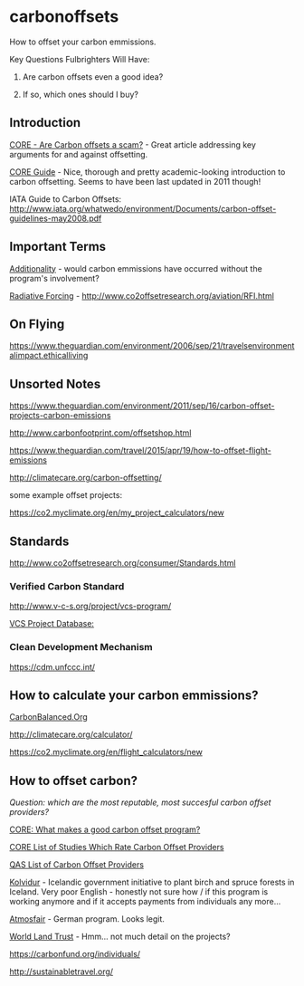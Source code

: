 # carbonoffsets
How to offset your carbon emmissions.

Key Questions Fulbrighters Will Have:

1. Are carbon offsets even a good idea?

2. If so, which ones should I buy?


## Introduction

[CORE - Are Carbon offsets a scam?](http://www.co2offsetresearch.org/consumer/GoodorBad.html) - Great article addressing key arguments for and against offsetting.

[CORE Guide](http://www.co2offsetresearch.org/index.html) - Nice, thorough and pretty academic-looking introduction to carbon offsetting. Seems to have been last updated in 2011 though!

IATA Guide to Carbon Offsets: http://www.iata.org/whatwedo/environment/Documents/carbon-offset-guidelines-may2008.pdf

## Important Terms

[Additionality](http://www.co2offsetresearch.org/consumer/Additionality.html) - would carbon emmissions have occurred without the program's involvement?

[Radiative Forcing]() - http://www.co2offsetresearch.org/aviation/RFI.html

## On Flying

https://www.theguardian.com/environment/2006/sep/21/travelsenvironmentalimpact.ethicalliving

## Unsorted Notes

https://www.theguardian.com/environment/2011/sep/16/carbon-offset-projects-carbon-emissions

http://www.carbonfootprint.com/offsetshop.html

https://www.theguardian.com/travel/2015/apr/19/how-to-offset-flight-emissions

http://climatecare.org/carbon-offsetting/

some example offset projects:

https://co2.myclimate.org/en/my_project_calculators/new

## Standards

http://www.co2offsetresearch.org/consumer/Standards.html

### Verified Carbon Standard 

http://www.v-c-s.org/project/vcs-program/

[VCS Project Database:](http://www.vcsprojectdatabase.org/#/home)

### Clean Development Mechanism

https://cdm.unfccc.int/

## How to calculate your carbon emmissions?

[CarbonBalanced.Org](http://www.carbonbalanced.org/calculator/flights.asp)

http://climatecare.org/calculator/

https://co2.myclimate.org/en/flight_calculators/new


## How to offset carbon?

_Question: which are the most reputable, most succesful carbon offset providers?_

[CORE: What makes a good carbon offset program?](http://www.co2offsetresearch.org/consumer/OffsetQuality.html)

[CORE List of Studies Which Rate Carbon Offset Providers](http://www.co2offsetresearch.org/consumer/OffsetRatings.html)

[QAS List of Carbon Offset Providers](https://qascarbonneutral.com/best-carbon-offsets/)

[Kolvidur](http://kolvidur.is/carbon-calculator/) - Icelandic government initiative to plant birch and spruce forests in Iceland. Very poor English - honestly not sure how / if this program is working anymore and if it accepts payments from individuals any more...

[Atmosfair](https://www.atmosfair.de/en/home/) - German program. Looks legit.

[World Land Trust](http://www.worldlandtrust.org/eco-services/carbon-balanced) - Hmm... not much detail on the projects?

https://carbonfund.org/individuals/

http://sustainabletravel.org/
